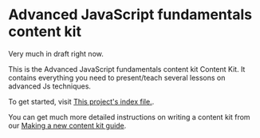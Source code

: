 
# Advanced JavaScript fundamentals content kit
Very much in draft right now.

This is the Advanced JavaScript fundamentals content kit Content Kit. It contains everything you need to present/teach several lessons on advanced Js techniques.

To get started, visit [This project's index file.](http://mdn.github.io/advanced-js-fundamentals-ck/).

You can get much more detailed instructions on writing a content kit from our [Making a new content kit guide](http://chrisdavidmills.github.io/content-kit-guide/).